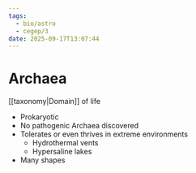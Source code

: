 ```yaml
---
tags:
  - bio/astro
  - cegep/3
date: 2025-09-17T13:07:44
---
```


# Archaea

[[taxonomy|Domain]] of life

- Prokaryotic
- No pathogenic Archaea discovered
- Tolerates or even thrives in extreme environments
	- Hydrothermal vents
	- Hypersaline lakes
- Many shapes